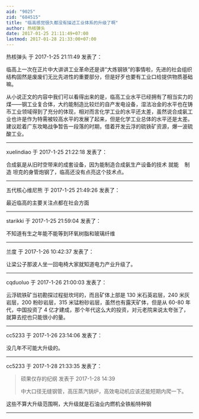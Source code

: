 ```yaml
---
aid: "9025"
zid: "684515"
title: "临高感觉很久都没有描述工业体系的升级了啊"
author: 热核弹头
date: 2017-01-25 21:11:49+07:00
lastmod: 2017-01-28 21:33:00+07:00
---
```


热核弹头 于 2017-1-25 21:11:49 发表了：

临高上一次在正片中大讲讲工业革命还是讲“大炼钢铁”的事情啦，先进的社会组织结构固然是废废们无比先进性的重要部分，但是好歹也要有工业口给提供物质基础嘛。

从小说正文的内容中我们可以看得出来的是，临高工业水平已经拥有了相当实力的煤——钢工业复合体，大约能制造比较烂的自产发电设备，湿法冶金的水平也在铸币工业领域得到了充分的体现，相对而言化学工业的水平还太差，虽然说合成氨工业也许是作为特需被较高水平的发展了起来，但是化学工业总体的水平还是太差。建议趁着广东攻略战争暂告一段落的时期，借着开发云浮的硫铁矿资源，爆一波硫酸工业。

---

xuelindiao 于 2017-1-25 21:22:18 发表了：

合成氨是从旧时空带来的成套设备，因为能制造合成氨生产设备的技术 就能    制造 坦克的身管炮钢了，临高还没有点亮这个技术点。

---

五代核心维尼熊 于 2017-1-25 21:49:26 发表了：

最近临高的主要关注点都在社会方面

---

starikki 于 2017-1-25 21:59:04 发表了：

不知道有生之年能不能等到环氧树脂和玻璃纤维

---

兰度 于 2017-1-26 10:42:37 发表了：

让梁公子那波人坐一回电椅大家就知道电力产业升级了。

---

cqduoluo 于 2017-1-26 21:00:03 发表了：

云浮硫铁矿当初勘探过程挺坎坷的，而且矿体上部是 130 米石英岩层，240 米灰岩层，200 粉砂岩层，315 米锰粉砂岩层，虽然也有露天矿体，但是从 60-80 年代，中国投资了 4 亿才建成，那个年代这么大的投资，对元老院来说太夸张了，就算去挖也只能很小的量。

---

cc5233 于 2017-1-26 23:14:06 发表了：

没几年不可能大升级的。

---

cc5233 于 2017-1-28 21:33:35 发表了：

> 硕果仅存的纪纲 发表于 2017-1-28 14:39
>
> 中大口径无缝钢管，高压蒸汽锅炉，高效电动机应该还能短期内爬一下。

这些不算大升级范围啊，大升级就是石油业内燃机全铁船特种钢

---
